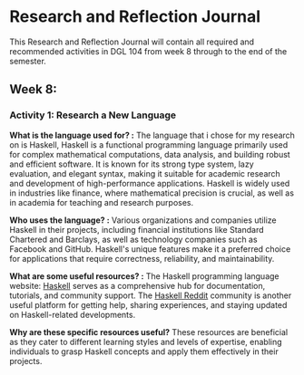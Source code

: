 # Research and Reflection Journal

This Research and Reflection Journal will contain all required and recommended activities in DGL 104 from week 8 through to the end of the semester.



## Week 8:

### Activity 1: Research a New Language

**What is the language used for? :**
The language that i chose for my research on is Haskell,
Haskell is a functional programming language primarily used for complex mathematical computations, data analysis, and building robust and efficient software. It is known for its strong type system, lazy evaluation, and elegant syntax, making it suitable for academic research and development of high-performance applications. Haskell is widely used in industries like finance, where mathematical precision is crucial, as well as in academia for teaching and research purposes.


**Who uses the language? :** 
Various organizations and companies utilize Haskell in their projects, including financial institutions like Standard Chartered and Barclays, as well as technology companies such as Facebook and GitHub. Haskell's unique features make it a preferred choice for applications that require correctness, reliability, and maintainability.


**What are some useful resources? :**
The Haskell programming language website: [Haskell](https://www.haskell.org/) serves as a comprehensive hub for documentation, tutorials, and community support. The [Haskell Reddit](https://www.reddit.com/r/haskell/) community is another useful platform for getting help, sharing experiences, and staying updated on Haskell-related developments. 


**Why are these specific resources useful?**
These resources are beneficial as they cater to different learning styles and levels of expertise, enabling individuals to grasp Haskell concepts and apply them effectively in their projects.

